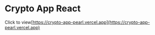 # Crypto App React

Click to view[https://crypto-app-pearl.vercel.app](https://crypto-app-pearl.vercel.app)